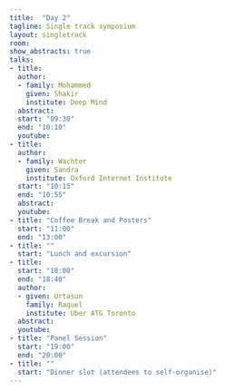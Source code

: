 ```yaml
---
title:  "Day 2"
tagline: Single track symposium
layout: singletrack
room: 
show_abstracts: true
talks:
- title: 
  author: 
  - family: Mohammed
    given: Shakir
    institute: Deep Mind 
  abstract: 
  start: "09:30"
  end: "10:10"
  youtube: 
- title: 
  author:
  - family: Wachter
    given: Sandra
    institute: Oxford Internet Institute
  start: "10:15"
  end: "10:55"
  abstract: 
  youtube: 
- title: "Coffee Break and Posters"
  start: "11:00"
  end: "13:00"
- title: ""
  start: "Lunch and excursion"
- title: 
  start: "18:00"
  end: "18:40"
  author: 
  - given: Urtasun
    family: Raquel
    institute: Uber ATG Toronto
  abstract: 
  youtube: 
- title: "Panel Session"
  start: "19:00"
  end: "20:00"
- title: ""
  start: "Dinner slot (attendees to self-organise)"
---
```

